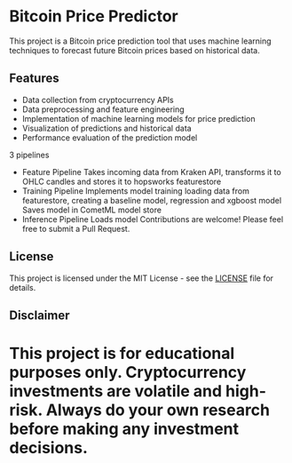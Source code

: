 # Bitcoin Price Predictor

This project is a Bitcoin price prediction tool that uses machine learning techniques to forecast future Bitcoin prices based on historical data.

## Features

- Data collection from cryptocurrency APIs
- Data preprocessing and feature engineering
- Implementation of machine learning models for price prediction
- Visualization of predictions and historical data
- Performance evaluation of the prediction model


3 pipelines 
- Feature Pipeline
    Takes incoming data from Kraken API, transforms it to OHLC candles and stores it to hopsworks featurestore
- Training Pipeline
    Implements model training loading data from featurestore, creating a baseline model, regression and xgboost model
    Saves model in CometML model store
- Inference Pipeline
    Loads model
Contributions are welcome! Please feel free to submit a Pull Request.

## License

This project is licensed under the MIT License - see the [LICENSE](LICENSE) file for details.

## Disclaimer

This project is for educational purposes only. Cryptocurrency investments are volatile and high-risk. Always do your own research before making any investment decisions.
=======



